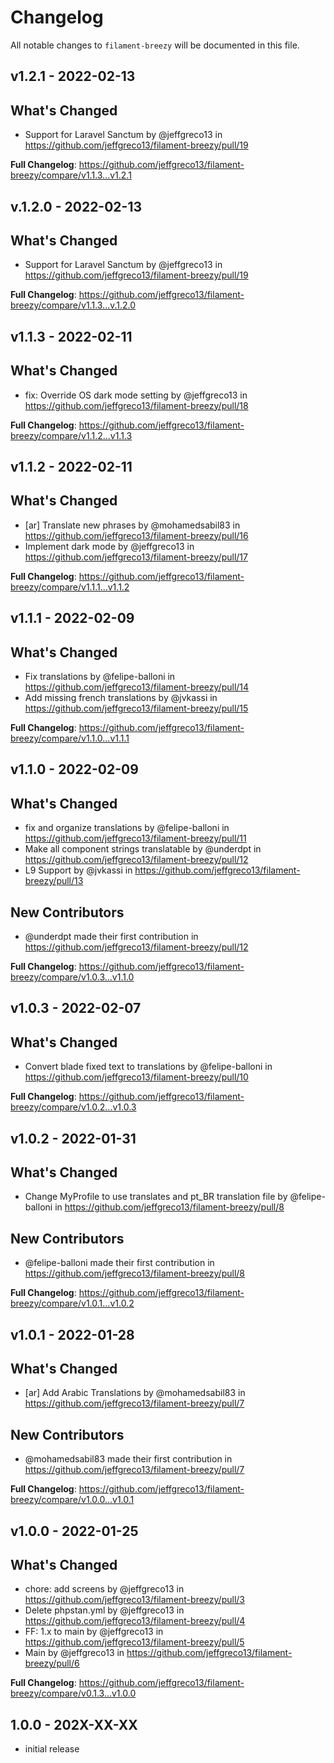 # Changelog

All notable changes to `filament-breezy` will be documented in this file.

## v1.2.1 - 2022-02-13

## What's Changed

- Support for Laravel Sanctum by @jeffgreco13 in https://github.com/jeffgreco13/filament-breezy/pull/19

**Full Changelog**: https://github.com/jeffgreco13/filament-breezy/compare/v1.1.3...v1.2.1

## v.1.2.0 - 2022-02-13

## What's Changed

- Support for Laravel Sanctum by @jeffgreco13 in https://github.com/jeffgreco13/filament-breezy/pull/19

**Full Changelog**: https://github.com/jeffgreco13/filament-breezy/compare/v1.1.3...v.1.2.0

## v1.1.3 - 2022-02-11

## What's Changed

- fix: Override OS dark mode setting by @jeffgreco13 in https://github.com/jeffgreco13/filament-breezy/pull/18

**Full Changelog**: https://github.com/jeffgreco13/filament-breezy/compare/v1.1.2...v1.1.3

## v1.1.2 - 2022-02-11

## What's Changed

- [ar] Translate new phrases by @mohamedsabil83 in https://github.com/jeffgreco13/filament-breezy/pull/16
- Implement dark mode by @jeffgreco13 in https://github.com/jeffgreco13/filament-breezy/pull/17

**Full Changelog**: https://github.com/jeffgreco13/filament-breezy/compare/v1.1.1...v1.1.2

## v1.1.1 - 2022-02-09

## What's Changed

- Fix translations by @felipe-balloni in https://github.com/jeffgreco13/filament-breezy/pull/14
- Add missing french translations by @jvkassi in https://github.com/jeffgreco13/filament-breezy/pull/15

**Full Changelog**: https://github.com/jeffgreco13/filament-breezy/compare/v1.1.0...v1.1.1

## v1.1.0 - 2022-02-09

## What's Changed

- fix and organize translations by @felipe-balloni in https://github.com/jeffgreco13/filament-breezy/pull/11
- Make all component strings translatable by @underdpt in https://github.com/jeffgreco13/filament-breezy/pull/12
- L9 Support by @jvkassi in https://github.com/jeffgreco13/filament-breezy/pull/13

## New Contributors

- @underdpt made their first contribution in https://github.com/jeffgreco13/filament-breezy/pull/12

**Full Changelog**: https://github.com/jeffgreco13/filament-breezy/compare/v1.0.3...v1.1.0

## v1.0.3 - 2022-02-07

## What's Changed

- Convert blade fixed text to translations by @felipe-balloni in https://github.com/jeffgreco13/filament-breezy/pull/10

**Full Changelog**: https://github.com/jeffgreco13/filament-breezy/compare/v1.0.2...v1.0.3

## v1.0.2 - 2022-01-31

## What's Changed

- Change MyProfile to use translates and pt_BR translation file by @felipe-balloni in https://github.com/jeffgreco13/filament-breezy/pull/8

## New Contributors

- @felipe-balloni made their first contribution in https://github.com/jeffgreco13/filament-breezy/pull/8

**Full Changelog**: https://github.com/jeffgreco13/filament-breezy/compare/v1.0.1...v1.0.2

## v1.0.1 - 2022-01-28

## What's Changed

- [ar] Add Arabic Translations by @mohamedsabil83 in https://github.com/jeffgreco13/filament-breezy/pull/7

## New Contributors

- @mohamedsabil83 made their first contribution in https://github.com/jeffgreco13/filament-breezy/pull/7

**Full Changelog**: https://github.com/jeffgreco13/filament-breezy/compare/v1.0.0...v1.0.1

## v1.0.0 - 2022-01-25

## What's Changed

- chore: add screens by @jeffgreco13 in https://github.com/jeffgreco13/filament-breezy/pull/3
- Delete phpstan.yml by @jeffgreco13 in https://github.com/jeffgreco13/filament-breezy/pull/4
- FF: 1.x to main by @jeffgreco13 in https://github.com/jeffgreco13/filament-breezy/pull/5
- Main by @jeffgreco13 in https://github.com/jeffgreco13/filament-breezy/pull/6

**Full Changelog**: https://github.com/jeffgreco13/filament-breezy/compare/v0.1.3...v1.0.0

## 1.0.0 - 202X-XX-XX

- initial release
